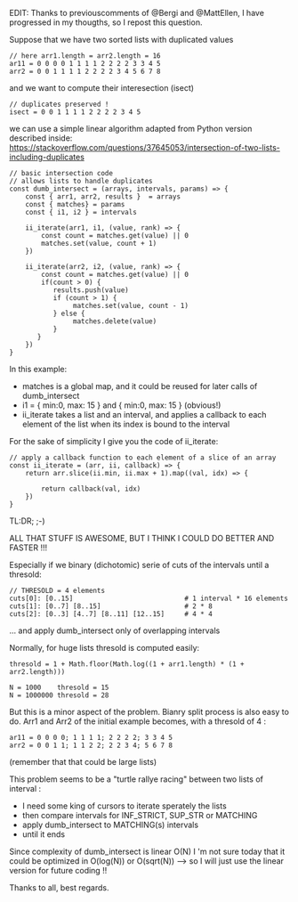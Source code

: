 
EDIT: Thanks to previouscomments of @Bergi and @MattEllen, I have progressed in my thougths, so I repost this question.

Suppose that we have two sorted lists with duplicated values

    // here arr1.length = arr2.length = 16
    ar11 = 0 0 0 0 1 1 1 1 2 2 2 2 3 3 4 5 
    arr2 = 0 0 1 1 1 1 2 2 2 2 3 4 5 6 7 8
    
and we want to compute their interesection (isect)

    // duplicates preserved !
    isect = 0 0 1 1 1 1 2 2 2 2 3 4 5
    
we can use a simple linear algorithm adapted from Python version described inside: https://stackoverflow.com/questions/37645053/intersection-of-two-lists-including-duplicates

    // basic intersection code
    // allows lists to handle duplicates
    const dumb_intersect = (arrays, intervals, params) => {
        const { arr1, arr2, results }  = arrays
        const { matches} = params
        const { i1, i2 } = intervals
    
        ii_iterate(arr1, i1, (value, rank) => {    
            const count = matches.get(value) || 0
            matches.set(value, count + 1)
        })
    
        ii_iterate(arr2, i2, (value, rank) => {
            const count = matches.get(value) || 0
            if(count > 0) {
               results.push(value)
               if (count > 1) {
                    matches.set(value, count - 1)
               } else {
                    matches.delete(value)
               }
           }
        })
    }

In this example: 
- matches is a global map, and it could be reused for later calls of dumb_intersect
- i1 = { min:0, max: 15 } and { min:0, max: 15 } (obvious!)
- ii_iterate takes a list and an interval, and applies  a callback to each element of the list when its index is bound to the interval

For the sake of simplicity I give you the code of ii_iterate:

    // apply a callback function to each element of a slice of an array
    const ii_iterate = (arr, ii, callback) => {
        return arr.slice(ii.min, ii.max + 1).map((val, idx) => {

            return callback(val, idx)
        })
    }


TL:DR; ;-)

ALL THAT STUFF IS AWESOME, BUT I THINK I COULD DO BETTER AND FASTER !!!

Especially if we binary (dichotomic) serie of cuts of the intervals until a thresold:

    // THRESOLD = 4 elements
    cuts[0]: [0..15]                            # 1 interval * 16 elements
    cuts[1]: [0..7] [8..15]                     # 2 * 8
    cuts[2]: [0..3] [4..7] [8..11] [12..15]     # 4 * 4

... and apply dumb_intersect only of overlapping intervals

Normally, for huge lists thresold is computed easily:

    thresold = 1 + Math.floor(Math.log((1 + arr1.length) * (1 + arr2.length)))

    N = 1000    thresold = 15
    N = 1000000 thresold = 28
    
But this is a minor aspect of the problem. Bianry split process is also easy to do. Arr1 and Arr2 of the initial example becomes, with a thresold of 4 :


    ar11 = 0 0 0 0; 1 1 1 1; 2 2 2 2; 3 3 4 5
    arr2 = 0 0 1 1; 1 1 2 2; 2 2 3 4; 5 6 7 8
    
(remember that that could be large lists)

This problem seems to be a "turtle rallye racing" between two lists of interval :
* I need some king of cursors to iterate sperately the lists
* then compare intervals for INF_STRICT, SUP_STR or MATCHING
* apply dumb_intersect to MATCHING(s) intervals
* until it ends

Since complexity of dumb_intersect is linear O(N) I 'm not sure today that it could be optimized in O(log(N)) or O(sqrt(N)) --> so I will just use the linear version for  future coding !!

Thanks to all, best regards.



